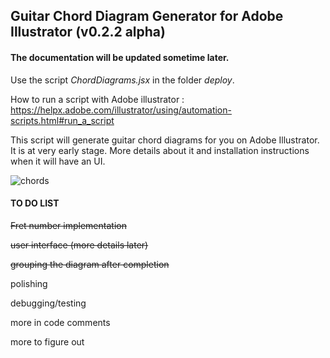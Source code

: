 ## Guitar Chord Diagram Generator for Adobe Illustrator (v0.2.2 alpha)



#### The documentation will be updated sometime later.

Use the script *ChordDiagrams.jsx*  in the folder *deploy*. 

How to run a script with Adobe illustrator : https://helpx.adobe.com/illustrator/using/automation-scripts.html#run_a_script 



This script will generate guitar chord diagrams for you on Adobe Illustrator. It is at very early stage.  More details about it and installation instructions when it will have an UI.



![chords](https://www.mediafire.com/convkey/ad3b/542gwv4bs0cn4tn6g.jpg)





#### TO DO LIST 

~~Fret number implementation~~

~~user interface (more details later)~~

~~grouping the diagram after completion~~

polishing

debugging/testing

more in code comments

more to figure out
